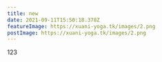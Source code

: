 ```yaml
---
title: new
date: 2021-09-11T15:50:18.378Z
featureImage: https://xuani-yoga.tk/images/2.png
postImage: https://xuani-yoga.tk/images/2.png
---
```

123